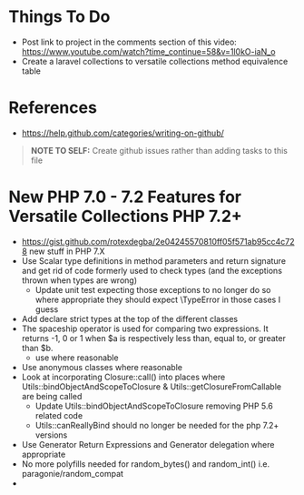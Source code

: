 # Things To Do

* Post link to project in the comments section of this video: https://www.youtube.com/watch?time_continue=58&v=1l0kO-iaN_o
* Create a laravel collections to versatile collections method equivalence table

# References

* https://help.github.com/categories/writing-on-github/

> **NOTE TO SELF:** Create github issues rather than adding tasks to this file

New PHP 7.0 - 7.2 Features for Versatile Collections PHP 7.2+
===============================================================
- https://gist.github.com/rotexdegba/2e04245570810ff05f571ab95cc4c728 new stuff in PHP 7.X
- Use Scalar type definitions in method parameters and return signature and get rid of code formerly used to check types (and the exceptions thrown when types are wrong)
    - Update unit test expecting those exceptions to no longer do so where appropriate they should expect \TypeError in those cases I guess
- Add declare strict types at the top of the different classes
- The spaceship operator is used for comparing two expressions. It returns -1, 0 or 1 when $a is respectively less than, equal to, or greater than $b. 
    - use where reasonable
- Use anonymous classes where reasonable
- Look at incorporating Closure::call() into places where Utils::bindObjectAndScopeToClosure & Utils::getClosureFromCallable are being called
    - Update Utils::bindObjectAndScopeToClosure removing PHP 5.6 related code
    - Utils::canReallyBind should no longer be needed for the php 7.2+ versions
- Use Generator Return Expressions and Generator delegation where appropriate
- No more polyfills needed for random_bytes() and random_int() i.e. paragonie/random_compat
- 
